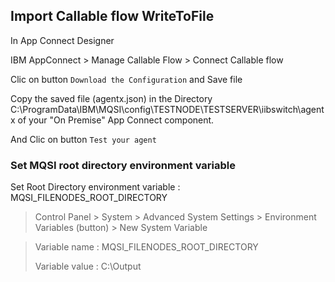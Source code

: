 ## Import Callable flow WriteToFile

In App Connect Designer

IBM AppConnect > Manage Callable Flow > Connect Callable flow

Clic on button `Download the Configuration` and Save file

Copy the saved file (agentx.json) in the Directory C:\ProgramData\IBM\MQSI\config\TESTNODE\TESTSERVER\iibswitch\agentx  of your "On Premise" App Connect component.

And Clic on button `Test your agent`


### Set MQSI root directory environment variable

> 
Set Root Directory environment variable : MQSI_FILENODES_ROOT_DIRECTORY

> Control Panel > System > Advanced System Settings > Environment Variables (button) > New System Variable

>Variable name : MQSI_FILENODES_ROOT_DIRECTORY
>
>Variable value : C:\Output
